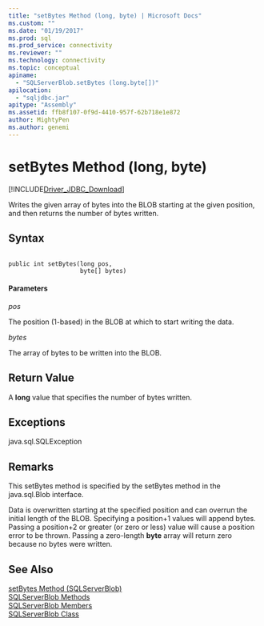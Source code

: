 ```yaml
---
title: "setBytes Method (long, byte) | Microsoft Docs"
ms.custom: ""
ms.date: "01/19/2017"
ms.prod: sql
ms.prod_service: connectivity
ms.reviewer: ""
ms.technology: connectivity
ms.topic: conceptual
apiname: 
  - "SQLServerBlob.setBytes (long.byte[])"
apilocation: 
  - "sqljdbc.jar"
apitype: "Assembly"
ms.assetid: ffb8f107-0f9d-4410-957f-62b718e1e872
author: MightyPen
ms.author: genemi
---
```

# setBytes Method (long, byte)
[!INCLUDE[Driver_JDBC_Download](../../../includes/driver_jdbc_download.md)]

  Writes the given array of bytes into the BLOB starting at the given position, and then returns the number of bytes written.  
  
## Syntax  
  
```  
  
public int setBytes(long pos,  
                    byte[] bytes)  
```  
  
#### Parameters  
 *pos*  
  
 The position (1-based) in the BLOB at which to start writing the data.  
  
 *bytes*  
  
 The array of bytes to be written into the BLOB.  
  
## Return Value  
 A **long** value that specifies the number of bytes written.  
  
## Exceptions  
 java.sql.SQLException  
  
## Remarks  
 This setBytes method is specified by the setBytes method in the java.sql.Blob interface.  
  
 Data is overwritten starting at the specified position and can overrun the initial length of the BLOB. Specifying a position+1 values will append bytes. Passing a position+2 or greater (or zero or less) value will cause a position error to be thrown. Passing a zero-length **byte** array will return zero because no bytes were written.  
  
## See Also  
 [setBytes Method &#40;SQLServerBlob&#41;](../../../connect/jdbc/reference/setbytes-method-sqlserverblob.md)   
 [SQLServerBlob Methods](../../../connect/jdbc/reference/sqlserverblob-methods.md)   
 [SQLServerBlob Members](../../../connect/jdbc/reference/sqlserverblob-members.md)   
 [SQLServerBlob Class](../../../connect/jdbc/reference/sqlserverblob-class.md)  
  
  

